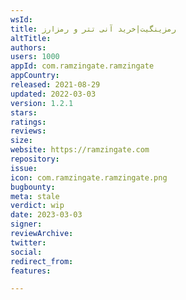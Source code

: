 ```yaml
---
wsId: 
title: رمزینگیت|خرید آنی تتر و رمزارز
altTitle: 
authors: 
users: 1000
appId: com.ramzingate.ramzingate
appCountry: 
released: 2021-08-29
updated: 2022-03-03
version: 1.2.1
stars: 
ratings: 
reviews: 
size: 
website: https://ramzingate.com
repository: 
issue: 
icon: com.ramzingate.ramzingate.png
bugbounty: 
meta: stale
verdict: wip
date: 2023-03-03
signer: 
reviewArchive: 
twitter: 
social: 
redirect_from: 
features: 

---
```



